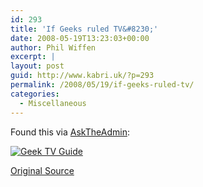 ```yaml
---
id: 293
title: 'If Geeks ruled TV&#8230;'
date: 2008-05-19T13:23:03+00:00
author: Phil Wiffen
excerpt: |
layout: post
guid: http://www.kabri.uk/?p=293
permalink: /2008/05/19/if-geeks-ruled-tv/
categories:
  - Miscellaneous
---
```

Found this via [AskTheAdmin](http://www.asktheadmin.com/2008/05/if-geeks-ran-world-what-would-our-tv.html):

[<img class="alignnone" src="http://blogoscoped.com/files/geek-tv-guide.png" alt="Geek TV Guide" />](http://blogoscoped.com/archive/2007-04-25-n55.html)

[Original Source](http://blogoscoped.com/archive/2007-04-25-n55.html)